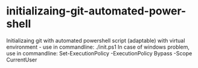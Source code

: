 # initializaing-git-automated-power-shell
Initializaing git with automated powershell script (adaptable) with virtual environment - use in commandline: ./init.ps1
In case of windows problem, use in commandline: Set-ExecutionPolicy -ExecutionPolicy Bypass -Scope CurrentUser
